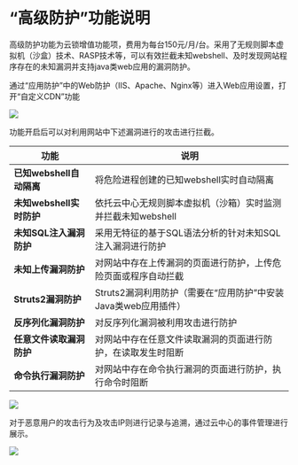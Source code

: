 # “高级防护”功能说明

高级防护功能为云锁增值功能项，费用为每台150元/月/台。采用了无规则脚本虚拟机（沙盒）技术、RASP技术等，可以有效拦截未知webshell、及时发现网站程序存在的未知漏洞并支持java类web应用的漏洞防护。

通过“应用防护”中的Web防护（IIS、Apache、Nginx等）进入Web应用设置，打开“自定义CDN”功能

![](../.gitbook/assets/f1601.png)

功能开启后可以对利用网站中下述漏洞进行的攻击进行拦截。

| 功能                 | 说明                                      |
| ------------------ | --------------------------------------- |
| **已知webshell自动隔离** | 将危险进程创建的已知webshell实时自动隔离                |
| **未知webshell实时防护** | 依托云中心无规则脚本虚拟机（沙箱）实时监测并拦截未知webshell      |
| **未知SQL注入漏洞防护**    | 采用无特征的基于SQL语法分析的针对未知SQL注入漏洞进行防护         |
| **未知上传漏洞防护**       | 对网站中存在上传漏洞的页面进行防护，上传危险页面或程序自动拦截         |
| **Struts2漏洞防护**    | Struts2漏洞利用防护（需要在“应用防护”中安装Java类web应用插件） |
| **反序列化漏洞防护**       | 对反序列化漏洞被利用攻击进行防护                        |
| **任意文件读取漏洞防护**     | 对网站中存在任意文件读取漏洞的页面进行防护，在读取发生时阻断          |
| **命令执行漏洞防护**       | 对网站中存在命令执行漏洞的页面进行防护，执行命令时阻断             |

![](../.gitbook/assets/f1602.png)

对于恶意用户的攻击行为及攻击IP则进行记录与追溯，通过云中心的事件管理进行展示。

![](../.gitbook/assets/f1603.png)
